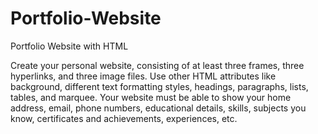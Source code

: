 # Portfolio-Website
Portfolio Website with HTML

Create your personal website, consisting of at least three frames, three hyperlinks, and three image files. Use other HTML attributes like background, different text formatting styles, headings, paragraphs, lists, tables, and marquee. Your website must be able to show your home address, email, phone numbers, educational details, skills, subjects you know, certificates and achievements, experiences, etc.
